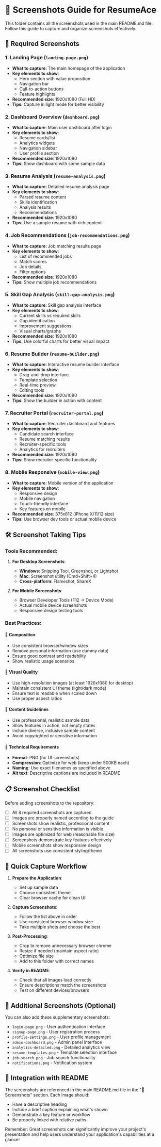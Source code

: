 # 📸 Screenshots Guide for ResumeAce

This folder contains all the screenshots used in the main README.md file. Follow this guide to capture and organize screenshots effectively.

## 📁 Required Screenshots

### 1. Landing Page (`landing-page.png`)
- **What to capture**: The main homepage of the application
- **Key elements to show**:
  - Hero section with value proposition
  - Navigation bar
  - Call-to-action buttons
  - Feature highlights
- **Recommended size**: 1920x1080 (Full HD)
- **Tips**: Capture in light mode for better visibility

### 2. Dashboard Overview (`dashboard.png`)
- **What to capture**: Main user dashboard after login
- **Key elements to show**:
  - Resume cards/list
  - Analytics widgets
  - Navigation sidebar
  - User profile section
- **Recommended size**: 1920x1080
- **Tips**: Show dashboard with some sample data

### 3. Resume Analysis (`resume-analysis.png`)
- **What to capture**: Detailed resume analysis page
- **Key elements to show**:
  - Parsed resume content
  - Skills identification
  - Analysis results
  - Recommendations
- **Recommended size**: 1920x1080
- **Tips**: Use a sample resume with rich content

### 4. Job Recommendations (`job-recommendations.png`)
- **What to capture**: Job matching results page
- **Key elements to show**:
  - List of recommended jobs
  - Match scores
  - Job details
  - Filter options
- **Recommended size**: 1920x1080
- **Tips**: Show multiple job recommendations

### 5. Skill Gap Analysis (`skill-gap-analysis.png`)
- **What to capture**: Skill gap analysis interface
- **Key elements to show**:
  - Current skills vs required skills
  - Gap identification
  - Improvement suggestions
  - Visual charts/graphs
- **Recommended size**: 1920x1080
- **Tips**: Use colorful charts for better visual impact

### 6. Resume Builder (`resume-builder.png`)
- **What to capture**: Interactive resume builder interface
- **Key elements to show**:
  - Drag-and-drop interface
  - Template selection
  - Real-time preview
  - Editing tools
- **Recommended size**: 1920x1080
- **Tips**: Show the builder in action with content

### 7. Recruiter Portal (`recruiter-portal.png`)
- **What to capture**: Recruiter dashboard and features
- **Key elements to show**:
  - Candidate search interface
  - Resume matching results
  - Recruiter-specific tools
  - Analytics for recruiters
- **Recommended size**: 1920x1080
- **Tips**: Show recruiter-specific functionality

### 8. Mobile Responsive (`mobile-view.png`)
- **What to capture**: Mobile version of the application
- **Key elements to show**:
  - Responsive design
  - Mobile navigation
  - Touch-friendly interface
  - Key features on mobile
- **Recommended size**: 375x812 (iPhone X/11/12 size)
- **Tips**: Use browser dev tools or actual mobile device

## 🛠️ Screenshot Taking Tips

### Tools Recommended:
1. **For Desktop Screenshots**:
   - **Windows**: Snipping Tool, Greenshot, or Lightshot
   - **Mac**: Screenshot utility (Cmd+Shift+4)
   - **Cross-platform**: Flameshot, ShareX

2. **For Mobile Screenshots**:
   - Browser Developer Tools (F12 → Device Mode)
   - Actual mobile device screenshots
   - Responsive design testing tools

### Best Practices:

#### 📐 Composition
- Use consistent browser/window sizes
- Remove personal information (use dummy data)
- Ensure good contrast and readability
- Show realistic usage scenarios

#### 🎨 Visual Quality
- Use high-resolution images (at least 1920x1080 for desktop)
- Maintain consistent UI theme (light/dark mode)
- Ensure text is readable when scaled down
- Use proper aspect ratios

#### 📝 Content Guidelines
- Use professional, realistic sample data
- Show features in action, not empty states
- Include diverse, inclusive sample content
- Avoid copyrighted or sensitive information

#### 🔧 Technical Requirements
- **Format**: PNG (for UI screenshots)
- **Compression**: Optimize for web (keep under 500KB each)
- **Naming**: Use exact filenames as specified above
- **Alt text**: Descriptive captions are included in README

## 📋 Screenshot Checklist

Before adding screenshots to the repository:

- [ ] All 8 required screenshots are captured
- [ ] Images are properly named according to the guide
- [ ] Screenshots show realistic, professional content
- [ ] No personal or sensitive information is visible
- [ ] Images are optimized for web (reasonable file size)
- [ ] Screenshots demonstrate key features effectively
- [ ] Mobile screenshots show responsive design
- [ ] All screenshots use consistent styling/theme

## 🚀 Quick Capture Workflow

1. **Prepare the Application**:
   - Set up sample data
   - Choose consistent theme
   - Clear browser cache for clean UI

2. **Capture Screenshots**:
   - Follow the list above in order
   - Use consistent browser window size
   - Take multiple shots and choose the best

3. **Post-Processing**:
   - Crop to remove unnecessary browser chrome
   - Resize if needed (maintain aspect ratio)
   - Optimize file size
   - Add to this folder with correct names

4. **Verify in README**:
   - Check that all images load correctly
   - Ensure descriptions match the screenshots
   - Test on different devices/browsers

## 📱 Additional Screenshots (Optional)

You can also add these supplementary screenshots:

- `login-page.png` - User authentication interface
- `signup-page.png` - User registration process
- `profile-settings.png` - User profile management
- `admin-dashboard.png` - Admin panel interface
- `analytics-detailed.png` - Detailed analytics view
- `resume-templates.png` - Template selection interface
- `job-search.png` - Job search functionality
- `notifications.png` - Notification system

## 🔗 Integration with README

The screenshots are referenced in the main README.md file in the "📸 Screenshots" section. Each image should:

- Have a descriptive heading
- Include a brief caption explaining what's shown
- Demonstrate a key feature or workflow
- Be properly linked with relative paths

Remember: Great screenshots can significantly improve your project's presentation and help users understand your application's capabilities at a glance!
